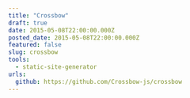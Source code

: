 ```yaml
---
title: "Crossbow"
draft: true
date: 2015-05-08T22:00:00.000Z
posted_date: 2015-05-08T22:00:00.000Z
featured: false
slug: crossbow
tools:
  - static-site-generator
urls:
  github: https://github.com/Crossbow-js/crossbow
---
```

